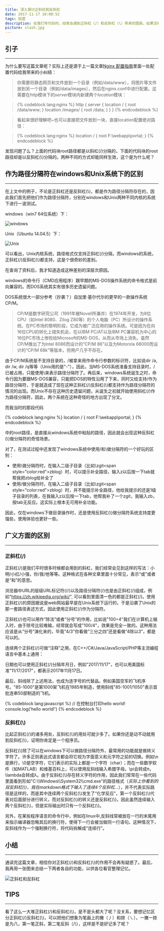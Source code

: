 ```yaml
---
title: 深入探讨正斜杠和反斜杠
date: 2017-11-17 10:00:52
tags: 拾遗
description: 在我们写代码时，经常会遇到正斜杠（/）和反斜杠（\）带来的困惑，如果没有专门深入研究过，很容易搞混。大多数情况下不会真的出问题，但是一旦有一次不小心搞错了，还真挺难受的。只要您能仔细看完这篇文章，相信以后区分正斜杠（/）和反斜杠（\）就不会出现问题。
picture: slash.jpg
---
```


## 引子

***

为什么要写这篇文章呢？实际上还是源于上一篇文章[Nginx 配置指南](http://tuobaye.com/2017/11/11/Nginx%20%E9%85%8D%E7%BD%AE%E6%8C%87%E5%8D%97/)里面一处配置代码给我带来的小纠结：

> 你需要将静态网页和文件放到一个目录（例如/data/www），将图片等文件放到另一个目录（例如/data/images），然后在nginx.conf中进行配置。这需要在*http*模块下的*server*模块内新建两个*location*模块：

>  {% codeblock lang:nginx %}
  http {
      server {
          location / {
              root /data/www;
          }
          location /images/ {
              root /data;
          }
      }
  }
  {% endcodeblock %}

>  看起来很好理解吧~也可以直接把文件放到一块，直接location配置绝对路径：

>  {% codeblock lang:nginx %}
  location / {
      root   F:\webapp\portal;
  }
  {% endcodeblock %}

发现问题了么？上面的代码块root路径都是以斜杠(/)分隔的，下面的代码块的root路径却是以反斜杠(\\)分隔的。两种不同的方式却能同样生效，这个是为什么呢？

## 作为路径分隔符在windows和Unix系统下的区别

***

在上文中的例子，不论是正斜杠还是反斜杠(\\)，都是作为路径分隔符存在的，因此我们首先把他们作为路径分隔符，分别在windows和Unix两种不同内核的系统下进行一波测试。

windows（win7 64位系统）下：

![windows](windows.png)

Unix（Ubuntu 14.04.5）下：

![Unix](Unix.png)

可以看出，Unix内核系统，路径格式仅支持正斜杠(/)分隔，而windows的系统，正斜杠(/)反斜杠(\\)都支持，这是个很奇妙的差别。

在查询了资料后，我才知道造成这种差别的深层次原因。

windows的命令行（CMD应用程序）跟早期的MS-DOS操作系统的命令格式是前向兼容的。而DOS系统其实有很多历史遗留问题。

DOS系统很大一部分参考（抄袭？）自加里·基尔代尔的更早的一款操作系统CP/M。

> CP/M是数字研究公司（1991年被Novell所兼并）在1974年开发，为8位CPU（如Intel 8080、Zilog Z80等）的个人电脑（PC）所设计的操作系统。在PC市场的黎明阶段，它成为被广泛应用的操作系统。可是因为在向16位CPU的转化上错失机会，在以IBM PC/AT以及IBM PC兼容机为中心的16位PC市场上惨败给Microsoft的MS-DOS，从而从市场上消失。虽然CP/M推出了为Intel 8086而设计的“CP/M 86”以及为Motorola 68000而设计的“CP/M 68k”等版本，但用户几乎不存在。

由于CP/M系统是不支持目录的，/被拿来用作命令行参数的标识符，比如说dir /a, dir /w, dir /q等等（Unix用的是"-"），因此，当MS-DOS系统准备支持目录时，/已被占用，只能使用\来表示路径分隔符了。再后来，windows系统诞生之时，命令行因为要跟MS-DOS兼容，只能把DOS的特性沿用了下来，同时又给支持/作为路径分隔符，于是就造成了现在这种正斜杠(/)反斜杠(\\)都支持作为路径分隔符的情况的出现。而Unix不存在这种历史遗留问题，从诞生之初就开始使用斜杠(/)作为路径分隔符，因此，两个系统在这种奇怪的地方出现了分叉。

而我当时的那段代码

{% codeblock lang:nginx %}
  location / {
      root   F:\webapp\portal;
  }
{% endcodeblock %}

中的root路径，是直接从windows系统中粘贴的路径，因此就会出现这种反斜杠(\\)做分隔符的奇怪场景。

对了，在测试过程中还发现了windows系统中使用/和\做分隔符的一个好玩的区别：

- 使用\做分隔符时，在输入二级子目录（比如\zgit\<span style="color:red">zblog</span>）时，可以提示补全路径，输入z以后按一下tab就帮我把zblog给补全了
- 使用/做分隔符时，在输入二级子目录（比如\zgit\<span style="color:red">zblog</span>）时，并不能提示补全路径，他给我提示的还是1级子目录的列表，在我输入z以后按一下tab，他帮我补了一个zgit，我输入zb，按tab无反应。这实际上根本无可用补全功能。

因此，仅在windows下做目录操作时，还是使用反斜杠(\\)做分隔符系统支持度更强些，使用体验也更好一些。

## 广义方面的区别

***

### 正斜杠(/)

正斜杠(/)是我们平时很多时候都会用到的斜杠，我们经常会见到这样的写法：小明/小红/小强，你/我/他等等。这种格式在各种文章里面十分常见，表示“或”或者是“和”的意思。

浏览器中URL的层级URL标记符(//)以及路径分隔符(/)也是由正斜杠(/)组成，例如"https://zh.wikipedia.org/wiki/", 可以看到里面清一色的都是正斜杠(/)。使用正斜杠(/)的原因据说是web网站最早是在Unix系统下运行的，于是沿袭了Unix的那一套路径表述方式，因此使用正斜杠(/)作为分隔符。

正斜杠(/)也可以用作“除法”或者“分号”的作用，比如说"100÷4"我们在计算机上输入时，由于除号比较难输，经常就会写成"100/4"，效果是完全一致的。这种用法应该是从“分号”演化来的，毕竟"4/3"你看做“三分之四”还是看做“4除以3”，都是可以的。

连续两个正斜杠(/)可做“注释”之用，在C++/C#/Java/JavaScript/PHP等主流编程语言中基本上通用：

日期也可以使用正斜杠(/)分隔年月日，例如"2017/11/17"，也可以用美国标准"11/17/2017"，都表示2017年11月17日。

最后，斜线除了上述用法，也成为连字号的代替品。例如美国空军的飞机序号。"85-1000"是第1000架飞机在1985年制造，使用斜线"85-1001/1050"表示首批连串50部制造的飞机。

{% codeblock lang:javascript %}
    // 在控制台打印hello world!
    console.log('hello world!')
{% endcodeblock %}

### 反斜杠(\\)

比起正斜杠(/)的诸多用处，反斜杠(\\)的用处可就少多了。如果你还是动不动就用到反斜杠(\\)，证明你肯定是一个程序员。

反斜杠(\\)除了可以在windows下可以做路径分隔符外，最常用的功能就是做转义字符了。许多正则表达式语言都会将它视为字面意义和元字符之前的切换。例如\n是换行，\0是空字符，它们表示的实际上都是一个字符（char）；而在一些数学软件（如MATLAB）和维基百科上，可以使用反斜线输入希腊字母。\pi会转成π，\lambda会转成λ。由于反斜杠(\\)存在转义字符的作用，因此我们常常在一些代码里面看到形如"C:\\\\Windows\\\\System32\\\\cmd.exe"的路径格式（*实际上你看到的双反斜杠(\\)，我在markdown格式下输入了连续4个反斜杠...*），并不代表实际路径是这样的，而是其中连续两个反斜杠(\\)发生了“化学反应”，第一个反斜杠(\\)代表对后面部分进行转义，而对反斜杠(\\)的转义还是反斜杠(\\)，因此虽然连续输入两个反斜杠(\\)，但是实际输出时只有一个反斜杠(\\)。

另外，在某些程序语言的命令行中，例如在linux中,反斜线常被放在一行的末尾用来指示编译器忽略其后的换行符，使得下一行会被当做同一行语句。这种情况下，反斜线作为一个强制换行符，将代码拆解成“连续行”。

## 小结

***

通读完这篇文章，相信你对正斜杠(/)和反斜杠(\\)的作用不会再有疑惑了。最后，我再用一张图来总结一下两者各自的功能，以供各位看官整理记忆。

![正斜杠和反斜杠](slash.png)

## TIPS

***

看了这么一大堆正斜杠(/)和反斜杠(\\)，是不是头都大了呢？没关系，要想记忆区分正斜杠(/)反斜杠(\\)，可以把他们想象为笔画上的撇（丿）和捺（㇏），一撇一捺是为八，第一笔正斜，第二笔反斜（/\），这样是不是好记多了呢？
